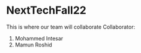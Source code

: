 # NextTechFall22
This is where our team will collaborate
Collaborator:
1. Mohammed Intesar
2. Mamun Roshid

